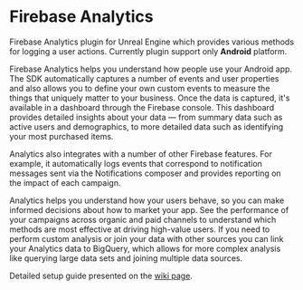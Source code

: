 # Firebase Analytics
Firebase Analytics plugin for Unreal Engine which provides various methods for logging a user actions. Currently plugin support only **Android** platform.

Firebase Analytics helps you understand how people use your Android app. The SDK automatically captures a number of events and user properties and also allows you to define your own custom events to measure the things that uniquely matter to your business. Once the data is captured, it's available in a dashboard through the Firebase console. This dashboard provides detailed insights about your data — from summary data such as active users and demographics, to more detailed data such as identifying your most purchased items.

Analytics also integrates with a number of other Firebase features. For example, it automatically logs events that correspond to notification messages sent via the Notifications composer and provides reporting on the impact of each campaign.

Analytics helps you understand how your users behave, so you can make informed decisions about how to market your app. See the performance of your campaigns across organic and paid channels to understand which methods are most effective at driving high-value users. If you need to perform custom analysis or join your data with other sources you can link your Analytics data to BigQuery, which allows for more complex analysis like querying large data sets and joining multiple data sources.

Detailed setup guide presented on the [wiki page](https://github.com/kulichin/UnrealFirebaseAnalytics/wiki).
